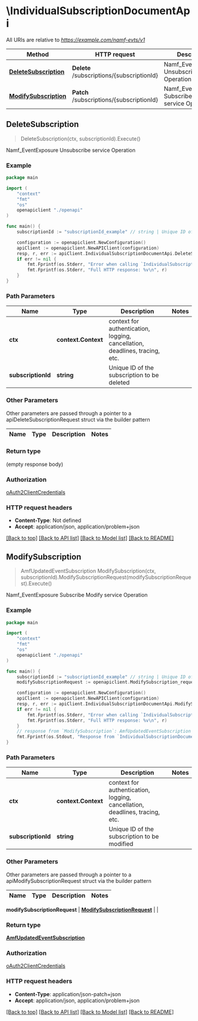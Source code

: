 # \IndividualSubscriptionDocumentApi

All URIs are relative to *https://example.com/namf-evts/v1*

Method | HTTP request | Description
------------- | ------------- | -------------
[**DeleteSubscription**](IndividualSubscriptionDocumentApi.md#DeleteSubscription) | **Delete** /subscriptions/{subscriptionId} | Namf_EventExposure Unsubscribe service Operation
[**ModifySubscription**](IndividualSubscriptionDocumentApi.md#ModifySubscription) | **Patch** /subscriptions/{subscriptionId} | Namf_EventExposure Subscribe Modify service Operation



## DeleteSubscription

> DeleteSubscription(ctx, subscriptionId).Execute()

Namf_EventExposure Unsubscribe service Operation

### Example

```go
package main

import (
    "context"
    "fmt"
    "os"
    openapiclient "./openapi"
)

func main() {
    subscriptionId := "subscriptionId_example" // string | Unique ID of the subscription to be deleted

    configuration := openapiclient.NewConfiguration()
    apiClient := openapiclient.NewAPIClient(configuration)
    resp, r, err := apiClient.IndividualSubscriptionDocumentApi.DeleteSubscription(context.Background(), subscriptionId).Execute()
    if err != nil {
        fmt.Fprintf(os.Stderr, "Error when calling `IndividualSubscriptionDocumentApi.DeleteSubscription``: %v\n", err)
        fmt.Fprintf(os.Stderr, "Full HTTP response: %v\n", r)
    }
}
```

### Path Parameters


Name | Type | Description  | Notes
------------- | ------------- | ------------- | -------------
**ctx** | **context.Context** | context for authentication, logging, cancellation, deadlines, tracing, etc.
**subscriptionId** | **string** | Unique ID of the subscription to be deleted | 

### Other Parameters

Other parameters are passed through a pointer to a apiDeleteSubscriptionRequest struct via the builder pattern


Name | Type | Description  | Notes
------------- | ------------- | ------------- | -------------


### Return type

 (empty response body)

### Authorization

[oAuth2ClientCredentials](../README.md#oAuth2ClientCredentials)

### HTTP request headers

- **Content-Type**: Not defined
- **Accept**: application/json, application/problem+json

[[Back to top]](#) [[Back to API list]](../README.md#documentation-for-api-endpoints)
[[Back to Model list]](../README.md#documentation-for-models)
[[Back to README]](../README.md)


## ModifySubscription

> AmfUpdatedEventSubscription ModifySubscription(ctx, subscriptionId).ModifySubscriptionRequest(modifySubscriptionRequest).Execute()

Namf_EventExposure Subscribe Modify service Operation

### Example

```go
package main

import (
    "context"
    "fmt"
    "os"
    openapiclient "./openapi"
)

func main() {
    subscriptionId := "subscriptionId_example" // string | Unique ID of the subscription to be modified
    modifySubscriptionRequest := openapiclient.ModifySubscription_request{ArrayOfAmfUpdateEventOptionItem: new([]AmfUpdateEventOptionItem)} // ModifySubscriptionRequest | 

    configuration := openapiclient.NewConfiguration()
    apiClient := openapiclient.NewAPIClient(configuration)
    resp, r, err := apiClient.IndividualSubscriptionDocumentApi.ModifySubscription(context.Background(), subscriptionId).ModifySubscriptionRequest(modifySubscriptionRequest).Execute()
    if err != nil {
        fmt.Fprintf(os.Stderr, "Error when calling `IndividualSubscriptionDocumentApi.ModifySubscription``: %v\n", err)
        fmt.Fprintf(os.Stderr, "Full HTTP response: %v\n", r)
    }
    // response from `ModifySubscription`: AmfUpdatedEventSubscription
    fmt.Fprintf(os.Stdout, "Response from `IndividualSubscriptionDocumentApi.ModifySubscription`: %v\n", resp)
}
```

### Path Parameters


Name | Type | Description  | Notes
------------- | ------------- | ------------- | -------------
**ctx** | **context.Context** | context for authentication, logging, cancellation, deadlines, tracing, etc.
**subscriptionId** | **string** | Unique ID of the subscription to be modified | 

### Other Parameters

Other parameters are passed through a pointer to a apiModifySubscriptionRequest struct via the builder pattern


Name | Type | Description  | Notes
------------- | ------------- | ------------- | -------------

 **modifySubscriptionRequest** | [**ModifySubscriptionRequest**](ModifySubscriptionRequest.md) |  | 

### Return type

[**AmfUpdatedEventSubscription**](AmfUpdatedEventSubscription.md)

### Authorization

[oAuth2ClientCredentials](../README.md#oAuth2ClientCredentials)

### HTTP request headers

- **Content-Type**: application/json-patch+json
- **Accept**: application/json, application/problem+json

[[Back to top]](#) [[Back to API list]](../README.md#documentation-for-api-endpoints)
[[Back to Model list]](../README.md#documentation-for-models)
[[Back to README]](../README.md)


